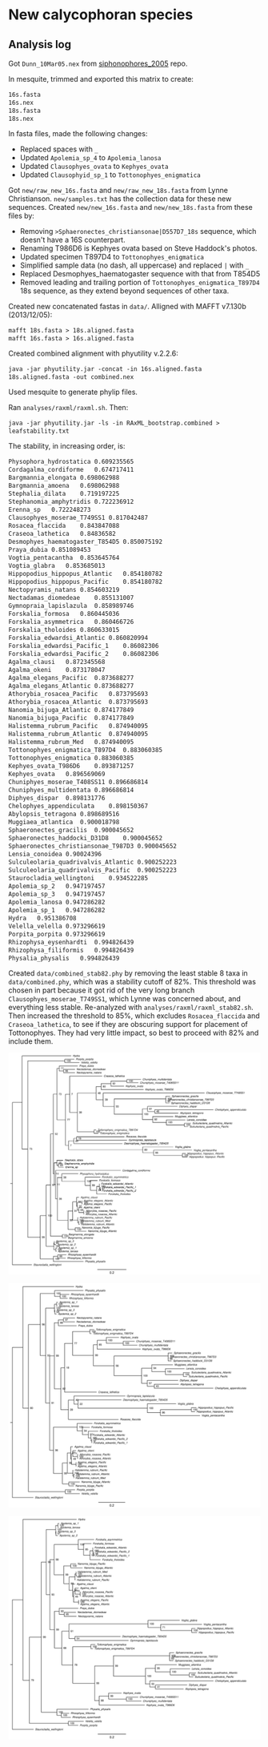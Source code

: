# New calycophoran species

## Analysis log

Got `Dunn_10Mar05.nex` from [siphonophores_2005](https://bitbucket.org/caseywdunn/siphonophores_2005/src/df0b416a8cd136e77d5a2195b0065d73ef04656b/Dunn_10Mar05.nex) repo.

In mesquite, trimmed and exported this matrix to create:

    16s.fasta
    16s.nex
    18s.fasta
    18s.nex

In fasta files, made the following changes:

- Replaced spaces with `_`
- Updated `Apolemia_sp_4` to `Apolemia_lanosa`
- Updated `Clausophyes_ovata` to `Kephyes_ovata`
- Updated `Clausophyid_sp_1` to `Tottonophyes_enigmatica`


Got `new/raw_new_16s.fasta` and `new/raw_new_18s.fasta` from Lynne Christianson. `new/samples.txt` has the collection data for these new sequences. Created `new/new_16s.fasta` and `new/new_18s.fasta` from these files by:

- Removing `>Sphaeronectes_christiansonae|D557D7_18s` sequence, which doesn't have a 16S counterpart.
- Renaming T986D6 is Kephyes ovata based on Steve Haddock's photos.
- Updated specimen T897D4 to `Tottonophyes_enigmatica`
- Simplified sample data (no dash, all uppercase) and replaced `|` with `_`
- Replaced Desmophyes_haematogaster sequence with that from T854D5
- Removed leading and trailing portion of `Tottonophyes_enigmatica_T897D4` 18s sequence, as they extend beyond sequences of other taxa.

Created new concatenated fastas in `data/`. Alligned with MAFFT v7.130b (2013/12/05):

    mafft 18s.fasta > 18s.aligned.fasta
    mafft 16s.fasta > 16s.aligned.fasta 

Created combined alignment with phyutility v.2.2.6:

    java -jar phyutility.jar -concat -in 16s.aligned.fasta 18s.aligned.fasta -out combined.nex

Used mesquite to generate phylip files.

Ran `analyses/raxml/raxml.sh`. Then:

    java -jar phyutility.jar -ls -in RAxML_bootstrap.combined > leafstability.txt

The stability, in increasing order, is:

    Physophora_hydrostatica	0.609235565
    Cordagalma_cordiforme	0.674717411
    Bargmannia_elongata	0.698062988
    Bargmannia_amoena	0.698062988
    Stephalia_dilata	0.719197225
    Stephanomia_amphytridis	0.722236912
    Erenna_sp	0.722248273
    Clausophyes_moserae_T749SS1	0.817042487
    Rosacea_flaccida	0.843847088
    Craseoa_lathetica	0.84836582
    Desmophyes_haematogaster_T854D5	0.850075192
    Praya_dubia	0.851089453
    Vogtia_pentacantha	0.853645764
    Vogtia_glabra	0.853685013
    Hippopodius_hippopus_Atlantic	0.854180782
    Hippopodius_hippopus_Pacific	0.854180782
    Nectopyramis_natans	0.854603219
    Nectadamas_diomedeae	0.855131007
    Gymnopraia_lapislazula	0.858989746
    Forskalia_formosa	0.860445036
    Forskalia_asymmetrica	0.860466726
    Forskalia_tholoides	0.860633015
    Forskalia_edwardsi_Atlantic	0.860820994
    Forskalia_edwardsi_Pacific_1	0.86082306
    Forskalia_edwardsi_Pacific_2	0.86082306
    Agalma_clausi	0.872345568
    Agalma_okeni	0.873178047
    Agalma_elegans_Pacific	0.873688277
    Agalma_elegans_Atlantic	0.873688277
    Athorybia_rosacea_Pacific	0.873795693
    Athorybia_rosacea_Atlantic	0.873795693
    Nanomia_bijuga_Atlantic	0.874177849
    Nanomia_bijuga_Pacific	0.874177849
    Halistemma_rubrum_Pacific	0.874940095
    Halistemma_rubrum_Atlantic	0.874940095
    Halistemma_rubrum_Med	0.874940095
    Tottonophyes_enigmatica_T897D4	0.883060385
    Tottonophyes_enigmatica	0.883060385
    Kephyes_ovata_T986D6	0.893871257
    Kephyes_ovata	0.896569069
    Chuniphyes_moserae_T408SS11	0.896686814
    Chuniphyes_multidentata	0.896686814
    Diphyes_dispar	0.898131776
    Chelophyes_appendiculata	0.898150367
    Abylopsis_tetragona	0.898689516
    Muggiaea_atlantica	0.900018798
    Sphaeronectes_gracilis	0.900045652
    Sphaeronectes_haddocki_D31D8	0.900045652
    Sphaeronectes_christiansonae_T987D3	0.900045652
    Lensia_conoidea	0.90024396
    Sulculeolaria_quadrivalvis_Atlantic	0.900252223
    Sulculeolaria_quadrivalvis_Pacific	0.900252223
    Staurocladia_wellingtoni	0.934522285
    Apolemia_sp_2	0.947197457
    Apolemia_sp_3	0.947197457
    Apolemia_lanosa	0.947286282
    Apolemia_sp_1	0.947286282
    Hydra	0.951386708
    Velella_velella	0.973296619
    Porpita_porpita	0.973296619
    Rhizophysa_eysenhardti	0.994826439
    Rhizophysa_filiformis	0.994826439
    Physalia_physalis	0.994826439


Created `data/combined_stab82.phy` by removing the least stable 8 taxa in `data/combined.phy`, which was a stability cutoff of 82%. This threshold was chosen in part because it got rid of the very long branch `Clausophyes_moserae_T749SS1`, which Lynne was concerned about, and everything less stable. Re-analyzed with `analyses/raxml/raxml_stab82.sh`. Then increased the threshold to 85%, which excludes `Rosacea_flaccida` and `Craseoa_lathetica`, to see if they are obscuring support for placement of Tottonophyes. They had very little impact, so best to proceed with 82% and include them.

![Combined - All taxa](analyses/raxml/combined.svg?raw=true)


![Combined - 82% leaf stability](analyses/raxml/combined_82.svg?raw=true)


![Combined - 85% leaf stability](analyses/raxml/combined_85.svg?raw=true)
